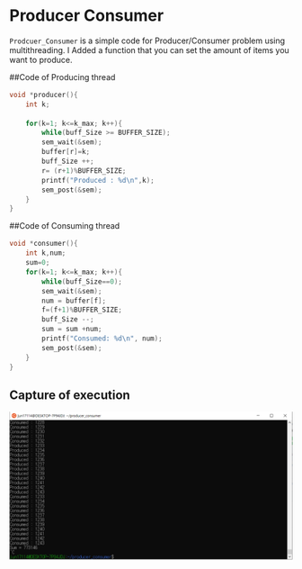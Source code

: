 # Producer Consumer
`Prodcuer_Consumer` is a simple code for Producer/Consumer problem using multithreading. 
I Added a function that you can set the amount of items you want to produce.


##Code of Producing thread
```c
void *producer(){
    int k;

    for(k=1; k<=k_max; k++){
        while(buff_Size >= BUFFER_SIZE);
        sem_wait(&sem);
        buffer[r]=k;
        buff_Size ++;
        r= (r+1)%BUFFER_SIZE;
        printf("Produced : %d\n",k);
        sem_post(&sem);
    }
} 
```

##Code of Consuming thread

```c 
void *consumer(){
    int k,num;
    sum=0;
    for(k=1; k<=k_max; k++){
        while(buff_Size==0);
        sem_wait(&sem);
        num = buffer[f];
        f=(f+1)%BUFFER_SIZE;
        buff_Size --;
        sum = sum +num;
        printf("Consumed: %d\n", num);
        sem_post(&sem);
    }
} 
```



## Capture of execution
  ![Alt text](/Capture_Prod_Cons.png)
